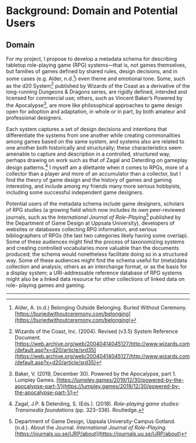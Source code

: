 # Background: Domain and Potential Users

## Domain

For my project, I propose to develop a metadata schema for describing
tabletop role-playing game (RPG) systems—that is, not games themselves, but
families of games defined by shared rules, design decisions, and in some
cases (e.g. Alder, n.d.[^alder-nd]) even theme and emotional tone. Some,
such as the d20 System[^wizards-2004] published by Wizards of the Coast as
a derivative of the long-running Dungeons & Dragons series, are rigidly
defined, intended and licensed for commercial use; others, such as Vincent
Baker’s Powered by the Apocalypse[^baker-2019], are more like philosophical
approaches to game design open for adoption and adaptation, in whole or in
part, by both amateur and professional designers.

Each system captures a set of design decisions and intentions that
differentiate the systems from one another while creating commonalities
among games based on the same system, and systems also are related to one
another both historically and structurally; these characteristics seem
amenable to capture and description in a controlled, structured way,
perhaps drawing on work such as that of Zagal and Deterding on gameplay
design patterns.[^zagal-2018] I myself am a dilettante when it comes to
RPGs, more of a collector than a player and more of an accumulator than a
collector, but I find the theory of game design and the history of games
and gaming interesting, and include among my friends many more serious
hobbyists, including some successful independent game designers.

Potential users of the metadata schema include game designers, scholars of
RPG studies (a growing field which now includes its own peer-reviewed
journals, such as the _International Journal of Role-Playing_[^ijrp-nd]
published by the Department of Game Design at Uppsala University),
developers of websites or databases collecting RPG information, and serious
bibliographers of RPGs (the last two categories likely having some
overlap). Some of these audiences might find the process of taxonomizing
systems and creating controlled vocabularies more valuable than the
documents produced; the schema would nonetheless facilitate doing so in a
structured way. Some of these audiences might find the schema useful for
(meta)data collection and analysis; others as an interchange format, or as
the basis for a display system; a URI-addressable reference database of RPG
systems might also be a linked data resource for other collections of
linked data on role- playing games and gaming.

---

[^alder-nd]: Alder, A. (n.d.) Belonging Outside Belonging. Buried Without Ceremony. [https://buriedwithoutceremony.com/belonging](https://buriedwithoutceremony.com/belonging)

[^wizards-2004]: Wizards of the Coast, Inc. (2004). Revised (v3.5) System Reference Document. [https://web.archive.org/web/20040414045127/http://www.wizards.com/default.asp?x=d20/article/srd35](https://web.archive.org/web/20040414045127/http://www.wizards.com/default.asp?x=d20/article/srd35)

[^baker-2019]: Baker, V. (2019, December 30). Powered by the Apocalypse, part 1. Lumpley Games. [https://lumpley.games/2019/12/30/powered-by-the-apocalypse-part-1/](https://lumpley.games/2019/12/30/powered-by-the-apocalypse-part-1/)

[^zagal-2018]: Zagal, J.P. & Deterding, S. (Eds.). (2018). _Role-playing game studies: Transmedia foundations_ (pp. 323–336). Routledge. 

[^ijrp-nd]: Department of Game Design, Uppsala University-Campus Gotland. (n.d.). About the Journal. _International Journal of Role-Playing._ [https://journals.uu.se/IJRP/about](https://journals.uu.se/IJRP/about)

